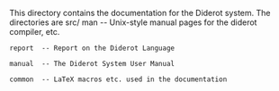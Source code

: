 This directory contains the documentation for the Diderot system.  The directories
are
    src/
	man	-- Unix-style manual pages for the diderot compiler, etc.

	report	-- Report on the Diderot Language

	manual	-- The Diderot System User Manual

	common	-- LaTeX macros etc. used in the documentation

